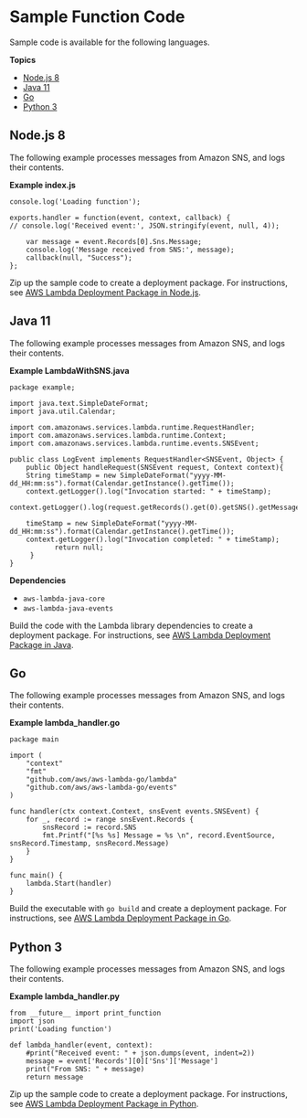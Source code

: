# Sample Function Code<a name="with-sns-create-package"></a>

Sample code is available for the following languages\.

**Topics**
+ [Node\.js 8](#with-sns-example-deployment-pkg-nodejs)
+ [Java 11](#with-sns-example-deployment-pkg-java)
+ [Go](#with-sns-example-deployment-pkg-go)
+ [Python 3](#with-sns-example-deployment-pkg-python)

## Node\.js 8<a name="with-sns-example-deployment-pkg-nodejs"></a>

The following example processes messages from Amazon SNS, and logs their contents\.

**Example index\.js**  

```
console.log('Loading function');

exports.handler = function(event, context, callback) {
// console.log('Received event:', JSON.stringify(event, null, 4));

    var message = event.Records[0].Sns.Message;
    console.log('Message received from SNS:', message);
    callback(null, "Success");
};
```

Zip up the sample code to create a deployment package\. For instructions, see [AWS Lambda Deployment Package in Node\.js](nodejs-package.md)\.

## Java 11<a name="with-sns-example-deployment-pkg-java"></a>

The following example processes messages from Amazon SNS, and logs their contents\.

**Example LambdaWithSNS\.java**  

```
package example;

import java.text.SimpleDateFormat;
import java.util.Calendar;

import com.amazonaws.services.lambda.runtime.RequestHandler;
import com.amazonaws.services.lambda.runtime.Context;
import com.amazonaws.services.lambda.runtime.events.SNSEvent;

public class LogEvent implements RequestHandler<SNSEvent, Object> {
    public Object handleRequest(SNSEvent request, Context context){
    String timeStamp = new SimpleDateFormat("yyyy-MM-dd_HH:mm:ss").format(Calendar.getInstance().getTime());
    context.getLogger().log("Invocation started: " + timeStamp);
    context.getLogger().log(request.getRecords().get(0).getSNS().getMessage());

    timeStamp = new SimpleDateFormat("yyyy-MM-dd_HH:mm:ss").format(Calendar.getInstance().getTime());
    context.getLogger().log("Invocation completed: " + timeStamp);
           return null;
     }
}
```

**Dependencies**
+ `aws-lambda-java-core`
+ `aws-lambda-java-events`

Build the code with the Lambda library dependencies to create a deployment package\. For instructions, see [AWS Lambda Deployment Package in Java](java-package.md)\.

## Go<a name="with-sns-example-deployment-pkg-go"></a>

The following example processes messages from Amazon SNS, and logs their contents\.

**Example lambda\_handler\.go**  

```
package main

import (
    "context"
    "fmt"
    "github.com/aws/aws-lambda-go/lambda"
    "github.com/aws/aws-lambda-go/events"
)

func handler(ctx context.Context, snsEvent events.SNSEvent) {
    for _, record := range snsEvent.Records {
        snsRecord := record.SNS
        fmt.Printf("[%s %s] Message = %s \n", record.EventSource, snsRecord.Timestamp, snsRecord.Message)
    }
}

func main() {
    lambda.Start(handler)
}
```

Build the executable with `go build` and create a deployment package\. For instructions, see [AWS Lambda Deployment Package in Go](golang-package.md)\.

## Python 3<a name="with-sns-example-deployment-pkg-python"></a>

The following example processes messages from Amazon SNS, and logs their contents\.

**Example lambda\_handler\.py**  

```
from __future__ import print_function
import json
print('Loading function')

def lambda_handler(event, context):
    #print("Received event: " + json.dumps(event, indent=2))
    message = event['Records'][0]['Sns']['Message']
    print("From SNS: " + message)
    return message
```

Zip up the sample code to create a deployment package\. For instructions, see [AWS Lambda Deployment Package in Python](python-package.md)\.